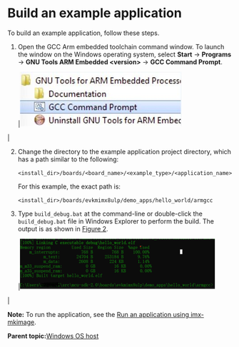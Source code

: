 # Build an example application

To build an example application, follow these steps.

1.  Open the GCC Arm embedded toolchain command window. To launch the window on the Windows operating system, select **Start** -\> **Programs** -\> **GNU Tools ARM Embedded <version\>** -\> **GCC Command Prompt**.

    |![](../images/launch_command_prompt_20.jpg "Launch GCC command prompt")

|

2.  Change the directory to the example application project directory, which has a path similar to the following:

    ```
    <install_dir>/boards/<board_name>/<example_type>/<application_name>/armgcc
    ```

    For this example, the exact path is:

    ```
    <install_dir>/boards/evkmimx8ulp/demo_apps/hello_world/armgcc
    ```

3.  Type `build_debug.bat` at the command-line or double-click the `build_debug.bat` file in Windows Explorer to perform the build. The output is as shown in [Figure 2](build_an_example_application.md#HELLOWORLDBUILDSUCCESS).

    |![](../images/hello_world_demo_build_successful_imx7ulpb0.png "hello_world demo build successful")

|


**Note:** To run the application, see the [Run an application using imx-mkimage](running_an_application_using_imx-mkimage.md).

**Parent topic:**[Windows OS host](../topics/windows_os_host.md)


